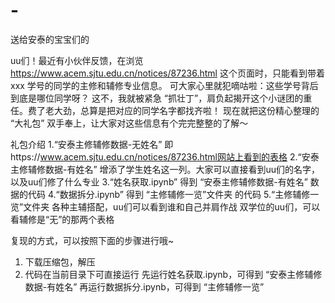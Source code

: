 # -
送给安泰的宝宝们的

uu们！最近有小伙伴反馈，在浏览 https://www.acem.sjtu.edu.cn/notices/87236.html 这个页面时，只能看到带着 xxx 学号的同学的主修和辅修专业信息。
可大家心里就犯嘀咕啦：这些学号背后到底是哪位同学呀？
这不，我就被紧急 “抓壮丁”，肩负起揭开这个小谜团的重任。费了老大劲，总算是把对应的同学名字都找齐啦！
现在就把这份精心整理的 “大礼包” 双手奉上，让大家对这些信息有个完完整整的了解～

礼包介绍
1.“安泰主修辅修数据-无姓名”
即https://www.acem.sjtu.edu.cn/notices/87236.html网站上看到的表格
2.“安泰主修辅修数据-有姓名”
增添了学生姓名这一列。大家可以直接看到uu们的名字，以及uu们修了什么专业
3.“姓名获取.ipynb”
得到 “安泰主修辅修数据-有姓名” 数据的代码
4.“数据拆分.ipynb”
得到 “主修辅修一览”文件夹 的代码
5.“主修辅修一览”文件夹
各种主辅搭配，uu们可以看到谁和自己并肩作战
双学位的uu们，可以看辅修是“无”的那两个表格


复现的方式，可以按照下面的步骤进行哦~
1. 下载压缩包，解压
2. 代码在当前目录下可直接运行
   先运行姓名获取.ipynb，可得到 “安泰主修辅修数据-有姓名”
   再运行数据拆分.ipynb，可得到 “主修辅修一览”

   
